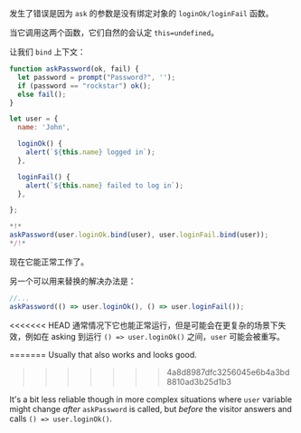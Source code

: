 
发生了错误是因为 `ask` 的参数是没有绑定对象的 `loginOk/loginFail` 函数。

当它调用这两个函数，它们自然的会认定 `this=undefined`。

让我们 `bind` 上下文：

```js run
function askPassword(ok, fail) {
  let password = prompt("Password?", '');
  if (password == "rockstar") ok();
  else fail();
}

let user = {
  name: 'John',

  loginOk() {
    alert(`${this.name} logged in`);
  },

  loginFail() {
    alert(`${this.name} failed to log in`);
  },

};

*!*
askPassword(user.loginOk.bind(user), user.loginFail.bind(user));
*/!*
```

现在它能正常工作了。

另一个可以用来替换的解决办法是：
```js
//...
askPassword(() => user.loginOk(), () => user.loginFail());
```

<<<<<<< HEAD
通常情况下它也能正常运行，但是可能会在更复杂的场景下失效，例如在 asking 到运行 `() => user.loginOk()` 之间，`user` 可能会被重写。

=======
Usually that also works and looks good.
>>>>>>> 4a8d8987dfc3256045e6b4a3bd8810ad3b25d1b3

It's a bit less reliable though in more complex situations where `user` variable might change *after* `askPassword` is called, but *before* the visitor answers and calls `() => user.loginOk()`. 
